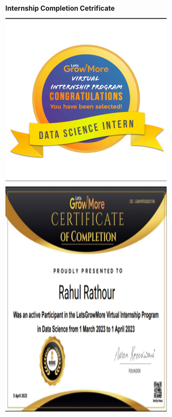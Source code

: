 ## Internship Completion Cetrificate
![badge](https://github.com/datamind321/LGMVIP--DataScience/blob/main/badge.jpg)

<img src="https://github.com/datamind321/LGMVIP--DataScience/blob/main/certificate.png" height=700 width=900></img>
